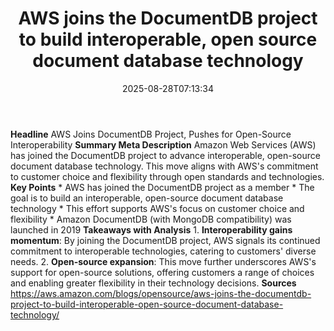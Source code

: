 ﻿---
title: "AWS joins the DocumentDB project to build interoperable, open source document database technology"
date: "2025-08-28T07:13:34"
category: "Markets"
summary: ""
slug: "aws joins the documentdb project to build interoperable open"
source_urls:
  - "https://aws.amazon.com/blogs/opensource/aws-joins-the-documentdb-project-to-build-interoperable-open-source-document-database-technology/"
seo:
  title: "AWS joins the DocumentDB project to build interoperable, open source document database technology | Hash n Hedge"
  description: ""
  keywords: ["news", "markets", "brief"]
---
**Headline** AWS Joins DocumentDB Project, Pushes for Open-Source Interoperability  **Summary Meta Description** Amazon Web Services (AWS) has joined the DocumentDB project to advance interoperable, open-source document database technology. This move aligns with AWS's commitment to customer choice and flexibility through open standards and technologies.  **Key Points**  * AWS has joined the DocumentDB project as a member * The goal is to build an interoperable, open-source document database technology * This effort supports AWS's focus on customer choice and flexibility * Amazon DocumentDB (with MongoDB compatibility) was launched in 2019  **Takeaways with Analysis**  1. **Interoperability gains momentum**: By joining the DocumentDB project, AWS signals its continued commitment to interoperable technologies, catering to customers' diverse needs. 2. **Open-source expansion**: This move further underscores AWS's support for open-source solutions, offering customers a range of choices and enabling greater flexibility in their technology decisions.  **Sources** https://aws.amazon.com/blogs/opensource/aws-joins-the-documentdb-project-to-build-interoperable-open-source-document-database-technology/ 
